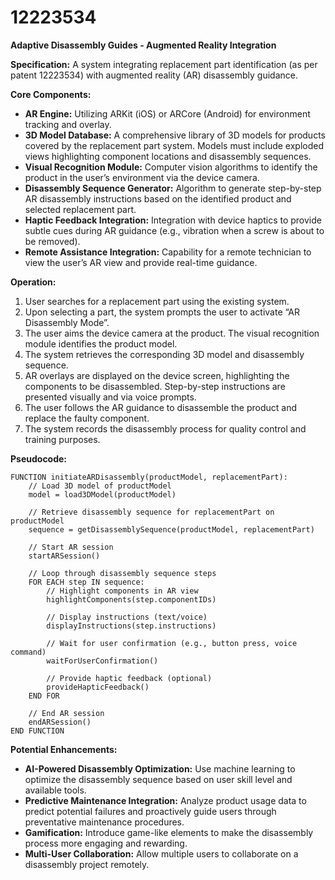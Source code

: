 # 12223534

**Adaptive Disassembly Guides - Augmented Reality Integration**

**Specification:** A system integrating replacement part identification (as per patent 12223534) with augmented reality (AR) disassembly guidance.

**Core Components:**

*   **AR Engine:** Utilizing ARKit (iOS) or ARCore (Android) for environment tracking and overlay.
*   **3D Model Database:** A comprehensive library of 3D models for products covered by the replacement part system. Models must include exploded views highlighting component locations and disassembly sequences.
*   **Visual Recognition Module:**  Computer vision algorithms to identify the product in the user’s environment via the device camera.
*   **Disassembly Sequence Generator:**  Algorithm to generate step-by-step AR disassembly instructions based on the identified product and selected replacement part.
*   **Haptic Feedback Integration:**  Integration with device haptics to provide subtle cues during AR guidance (e.g., vibration when a screw is about to be removed).
*   **Remote Assistance Integration:**  Capability for a remote technician to view the user’s AR view and provide real-time guidance.

**Operation:**

1.  User searches for a replacement part using the existing system.
2.  Upon selecting a part, the system prompts the user to activate “AR Disassembly Mode”.
3.  The user aims the device camera at the product. The visual recognition module identifies the product model.
4.  The system retrieves the corresponding 3D model and disassembly sequence.
5.  AR overlays are displayed on the device screen, highlighting the components to be disassembled. Step-by-step instructions are presented visually and via voice prompts.
6.  The user follows the AR guidance to disassemble the product and replace the faulty component.
7.  The system records the disassembly process for quality control and training purposes.

**Pseudocode:**

```
FUNCTION initiateARDisassembly(productModel, replacementPart):
    // Load 3D model of productModel
    model = load3DModel(productModel)

    // Retrieve disassembly sequence for replacementPart on productModel
    sequence = getDisassemblySequence(productModel, replacementPart)

    // Start AR session
    startARSession()

    // Loop through disassembly sequence steps
    FOR EACH step IN sequence:
        // Highlight components in AR view
        highlightComponents(step.componentIDs)

        // Display instructions (text/voice)
        displayInstructions(step.instructions)

        // Wait for user confirmation (e.g., button press, voice command)
        waitForUserConfirmation()

        // Provide haptic feedback (optional)
        provideHapticFeedback()
    END FOR

    // End AR session
    endARSession()
END FUNCTION
```

**Potential Enhancements:**

*   **AI-Powered Disassembly Optimization:**  Use machine learning to optimize the disassembly sequence based on user skill level and available tools.
*   **Predictive Maintenance Integration:**  Analyze product usage data to predict potential failures and proactively guide users through preventative maintenance procedures.
*   **Gamification:**  Introduce game-like elements to make the disassembly process more engaging and rewarding.
*   **Multi-User Collaboration:** Allow multiple users to collaborate on a disassembly project remotely.